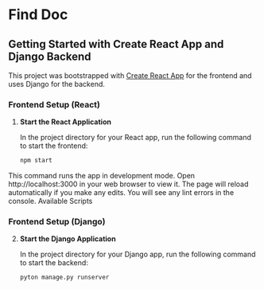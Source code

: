 # Find Doc

## Getting Started with Create React App and Django Backend

This project was bootstrapped with [Create React App](https://github.com/facebook/create-react-app) for the frontend and uses Django for the backend.

### Frontend Setup (React)

1. **Start the React Application**

   In the project directory for your React app, run the following command to start the frontend:

   ```bash
   npm start

This command runs the app in development mode.
Open http://localhost:3000 in your web browser to view it.
The page will reload automatically if you make any edits.
You will see any lint errors in the console.
Available Scripts

### Frontend Setup (Django)
2. **Start the Django Application**

   In the project directory for your Django app, run the following command to start the backend:

   ```bash
   pyton manage.py runserver